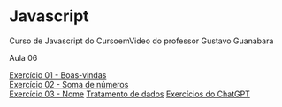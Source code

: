 # Javascript
 Curso de Javascript do CursoemVideo do professor Gustavo Guanabara

 Aula 06

 <a href="https://alan-andr.github.io/Javascript/aula06/ex001" target="_blank">Exercício 01 - Boas-vindas</a><br>
 <a href="https://alan-andr.github.io/Javascript/aula06/ex002" target="_blank">Exercício 02 - Soma de números</a><br>
 <a href="https://alan-andr.github.io/Javascript/aula06/ex003" target="_blank">Exercício 03 - Nome</a>
 <a href="https://alan-andr.github.io/Javascript/testes/laboratorio-js" target="_blank">Tratamento de dados<a>
 <a href="https://alan-andr.github.io/Javascript/exercicios/ex001" target="_blank">Exercícios do ChatGPT<a>
